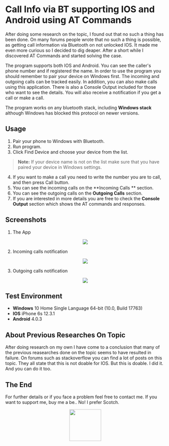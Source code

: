 
#  Call Info via BT supporting IOS and Android using AT Commands

After doing some research on the topic, I found out that no such a thing has been done. On many forums people wrote that no such a thing is possible, as getting call information via Bluetooth on not unlocked IOS. 
It made me even more curious so I decided to dig deaper. After a short while I discovered AT Commands and started solving the case. 

The program supports both IOS and Android. You can see the caller's phone number and if registered the name.  In order to use the program you should remember to pair your device on Windows first. The incoming and outgoing calls can be tracked easily.  In addition, you can also make calls using this application. 
There is also a Console Output included for those who want to see the details. You will also receive a notification if you get a call or make a call. 

The program works on any bluetooth stack, including **Windows stack** although Windows has blocked this protocol on newer versions.  


## Usage


 1. Pair your phone to Windows with Bluetooth.
 2. Run program. 
 3. Click Find Device and choose your device from the list.  
  > **Note:** If your device name is not on the list make sure that you have paired your device in Windows settings.
  4. If you want to make a call you need to write the number you are to call, and then press Call button.
  5. You can see the incoming calls on the **Incoming Calls ** section.
  6. You can see the outgoing calls on the **Outgoing Calls** section.
  7. If you are interested in more details you are free to check the **Console Output** section which shows the AT commands and responses. 

## Screenshots

1. The App
<p align="center">
  <img src="https://raw.githubusercontent.com/onurpolattimur/CallerID-via-Bluetooth-supporting-IOS-Android/master/SS/app.png" />
</p>

2. Incoming calls notification

<p align="center">
  <img src="https://raw.githubusercontent.com/onurpolattimur/CallerID-via-Bluetooth-supporting-IOS-Android/master/SS/notification.png" />
</p>

3. Outgoing calls notification
<p align="center">
  <img src="https://raw.githubusercontent.com/onurpolattimur/CallerID-via-Bluetooth-supporting-IOS-Android/master/SS/notification_out.png" />
</p>

## Test Environment

 - **Windows** 10 Home Single Language 64-bit (10.0, Build 17763)
 - **IOS** iPhone 6s 12.3.1
 - **Android** 4.0.3

## About Previous Researches On Topic
After doing research on my own I have come to a conclusion that many of the previous reasearches done on the topic seems to have resulted in failure. On forums such as stackoverflow you can find a lot of posts on this topic. They all state that this is not doable for IOS. But this is doable. I did it. And you can do it too. 

## The End
For further details or if you face a problem feel free to contact me.  If you want to support me, buy me a be.. No! I prefer Scotch.
<br>
<p align="center"><img  width= "100px" src ="https://www.distilledspirits.org/wp-content/uploads/2018/09/whiskey-white-background.png"/></p>
